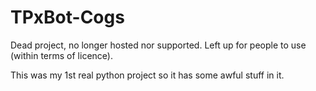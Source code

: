 # TPxBot-Cogs

Dead project, no longer hosted nor supported. Left up for people to use (within terms of licence).

This was my 1st real python project so it has some awful stuff in it.
